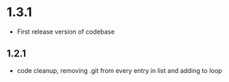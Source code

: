 # 1.3.1

- First release version of codebase

## 1.2.1

- code cleanup, removing .git from every entry in list and adding to loop